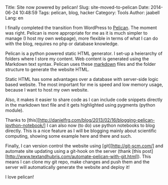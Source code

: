 Title: Site now powered by pelican!
Slug: site-moved-to-pelican
Date: 2014-06-24 10:48:59
Tags: pelican, blog, hacker
Category: Tools
Author: jaabell
Lang: en

I finally completed the transition from WordPress to [Pelican][]. The moment was right. Pelican is more
appropriate for me as it is much simpler to manage (I host my own webpage), more flexible in terms
of what I can do with the blog, requires no php or database knowledge. 

Pelican is a python powered static HTML generator. I set-up a heierarchy of folders where I store
my content. Web content is generated using the Markdown text syntax. Pelican uses these [markdown][]
files and the folder structure to generate the website HTML. 

Static HTML has some advantages over a database with server-side logic based website. The most
important for me is speed and low memory usage, because I want to host my own website. 

Also, it makes it easier to share code as I can include code snippets directly in the markdown text
file and it gets highlighted using pygments (python module).

Thanks to [this][http://danielfrg.com/blog/2013/02/16/blogging-pelican-ipython-notebook/] I can
also now (to do) use python notebooks to blog directly. This is a nice feature as I will be
blogging mainly about scientific computing, showing some example here and there and such.

Finally, I can version control the website using [git][http://git-scm.com/] and automate site
updating using a git-hook on the server (thank [this post][http://www.textandhubris.com/automate-pelican-with-git.html]).
This means I can clone my git repo, make changes and push them and the server will automatically
generate the website and deploy it!

I love pelican!



  [pelican]: www.getpelican.com
  [markdown]: http://daringfireball.net/projects/markdown/
